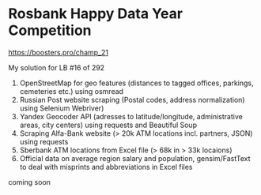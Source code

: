 # Rosbank Happy Data Year Competition
https://boosters.pro/champ_21

My solution for LB #16 of 292

1. OpenStreetMap for geo features (distances to tagged offices, parkings, cemeteries etc.) using osmread
2. Russian Post website scraping (Postal codes, address normalization) using Selenium Webriver)
3. Yandex Geocoder API (adresses to latitude/longitude, administrative areas, city centers) using requests and Beautiful Soup
4. Scraping Alfa-Bank website (> 20k ATM locations incl. partners, JSON) using requests
5. Sberbank ATM locations from Excel file (> 68k in > 33k locaions)
5. Official data on average region salary and population, gensim/FastText to deal with misprints and abbreviations in Excel files

coming soon
